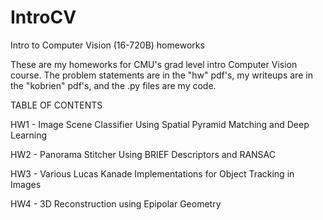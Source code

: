 # IntroCV
Intro to Computer Vision (16-720B) homeworks


These are my homeworks for CMU's grad level intro Computer Vision course. The problem statements are in the "hw" pdf's, my writeups are in the "kobrien" pdf's, and the .py files are my code.

TABLE OF CONTENTS


HW1 - Image Scene Classifier Using Spatial Pyramid Matching and Deep Learning


HW2 - Panorama Stitcher Using BRIEF Descriptors and RANSAC


HW3 - Various Lucas Kanade Implementations for Object Tracking in Images


HW4 - 3D Reconstruction using Epipolar Geometry
